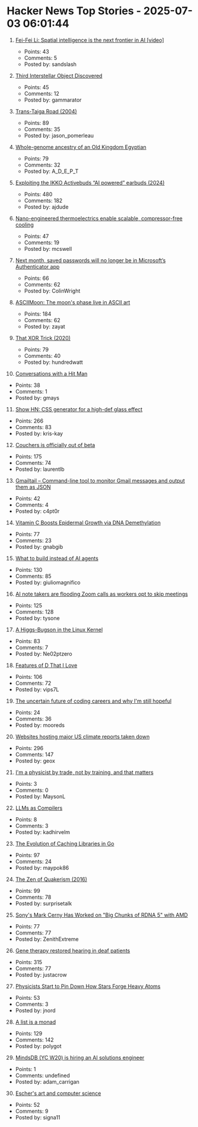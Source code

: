 # Hacker News Top Stories - 2025-07-03 06:01:44

1. [Fei-Fei Li: Spatial intelligence is the next frontier in AI [video]](https://www.youtube.com/watch?v=_PioN-CpOP0)
   - Points: 43
   - Comments: 5
   - Posted by: sandslash

2. [Third Interstellar Object Discovered](https://minorplanetcenter.net/mpec/K25/K25N12.html)
   - Points: 45
   - Comments: 12
   - Posted by: gammarator

3. [Trans-Taiga Road (2004)](https://www.jamesbayroad.com/ttr/index.html)
   - Points: 89
   - Comments: 35
   - Posted by: jason_pomerleau

4. [Whole-genome ancestry of an Old Kingdom Egyptian](https://www.nature.com/articles/s41586-025-09195-5)
   - Points: 79
   - Comments: 32
   - Posted by: A_D_E_P_T

5. [Exploiting the IKKO Activebuds “AI powered” earbuds (2024)](https://blog.mgdproductions.com/ikko-activebuds/)
   - Points: 480
   - Comments: 182
   - Posted by: ajdude

6. [Nano-engineered thermoelectrics enable scalable, compressor-free cooling](https://www.jhuapl.edu/news/news-releases/250521-apl-thermoelectrics-enable-compressor-free-cooling)
   - Points: 47
   - Comments: 19
   - Posted by: mcswell

7. [Next month, saved passwords will no longer be in Microsoft’s Authenticator app](https://www.cnet.com/tech/microsoft-will-delete-your-passwords-in-one-month-do-this-asap/)
   - Points: 66
   - Comments: 62
   - Posted by: ColinWright

8. [ASCIIMoon: The moon's phase live in ASCII art](https://asciimoon.com/)
   - Points: 184
   - Comments: 62
   - Posted by: zayat

9. [That XOR Trick (2020)](https://florian.github.io//xor-trick/)
   - Points: 79
   - Comments: 40
   - Posted by: hundredwatt

10. [Conversations with a Hit Man](https://magazine.atavist.com/confessions-of-a-hit-man-larry-thompson-jim-leslie-george-dartois-louisiana-shreveport-cold-case/)
   - Points: 38
   - Comments: 1
   - Posted by: gmays

11. [Show HN: CSS generator for a high-def glass effect](https://glass3d.dev/)
   - Points: 266
   - Comments: 83
   - Posted by: kris-kay

12. [Couchers is officially out of beta](https://couchers.org/blog/2025/07/01/releasing-couchers-v1)
   - Points: 175
   - Comments: 74
   - Posted by: laurentlb

13. [Gmailtail – Command-line tool to monitor Gmail messages and output them as JSON](https://github.com/c4pt0r/gmailtail)
   - Points: 42
   - Comments: 4
   - Posted by: c4pt0r

14. [Vitamin C Boosts Epidermal Growth via DNA Demethylation](https://www.jidonline.org/article/S0022-202X(25)00416-6/fulltext)
   - Points: 77
   - Comments: 23
   - Posted by: gnabgib

15. [What to build instead of AI agents](https://decodingml.substack.com/p/stop-building-ai-agents)
   - Points: 130
   - Comments: 85
   - Posted by: giuliomagnifico

16. [AI note takers are flooding Zoom calls as workers opt to skip meetings](https://www.washingtonpost.com/technology/2025/07/02/ai-note-takers-meetings-bots/)
   - Points: 125
   - Comments: 128
   - Posted by: tysone

17. [A Higgs-Bugson in the Linux Kernel](https://blog.janestreet.com/a-higgs-bugson-in-the-linux-kernel/)
   - Points: 83
   - Comments: 7
   - Posted by: Ne02ptzero

18. [Features of D That I Love](https://bradley.chatha.dev/blog/dlang-propaganda/features-of-d-that-i-love/)
   - Points: 106
   - Comments: 72
   - Posted by: vips7L

19. [The uncertain future of coding careers and why I'm still hopeful](https://jonmagic.com/posts/the-uncertain-future-of-coding-careers-and-why-im-still-hopeful/)
   - Points: 24
   - Comments: 36
   - Posted by: mooreds

20. [Websites hosting major US climate reports taken down](https://apnews.com/article/climate-change-national-assessment-nasa-white-house-057cec699caef90832d8b10f21a6ffe8)
   - Points: 296
   - Comments: 147
   - Posted by: geox

21. [I'm a physicist by trade, not by training, and that matters](https://csferrie.medium.com/im-a-physicist-by-trade-not-by-training-and-that-matters-70cd0e66b2c8)
   - Points: 3
   - Comments: 0
   - Posted by: MaysonL

22. [LLMs as Compilers](https://resync-games.com/blog/engineering/llms-as-compiler)
   - Points: 8
   - Comments: 3
   - Posted by: kadhirvelm

23. [The Evolution of Caching Libraries in Go](https://maypok86.github.io/otter/blog/cache-evolution/)
   - Points: 97
   - Comments: 24
   - Posted by: maypok86

24. [The Zen of Quakerism (2016)](https://www.friendsjournal.org/the-zen-of-quakerism/)
   - Points: 99
   - Comments: 78
   - Posted by: surprisetalk

25. [Sony's Mark Cerny Has Worked on "Big Chunks of RDNA 5" with AMD](https://overclock3d.net/news/gpu-displays/sonys-mark-cerny-has-worked-on-big-chunks-of-rdna-5-with-amd/)
   - Points: 77
   - Comments: 77
   - Posted by: ZenithExtreme

26. [Gene therapy restored hearing in deaf patients](https://news.ki.se/gene-therapy-restored-hearing-in-deaf-patients)
   - Points: 315
   - Comments: 77
   - Posted by: justacrow

27. [Physicists Start to Pin Down How Stars Forge Heavy Atoms](https://www.quantamagazine.org/physicists-start-to-pin-down-how-stars-forge-heavy-atoms-20250702/)
   - Points: 53
   - Comments: 3
   - Posted by: jnord

28. [A list is a monad](https://alexyorke.github.io//2025/06/29/a-list-is-a-monad/)
   - Points: 129
   - Comments: 142
   - Posted by: polygot

29. [MindsDB (YC W20) is hiring an AI solutions engineer](https://job-boards.greenhouse.io/mindsdb/jobs/4770283007)
   - Points: 1
   - Comments: undefined
   - Posted by: adam_carrigan

30. [Escher's art and computer science](https://github.com/gritzko/librdx/blob/master/blog/escher.md)
   - Points: 52
   - Comments: 9
   - Posted by: signa11

